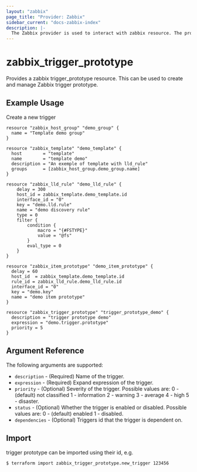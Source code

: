 ```yaml
---
layout: "zabbix"
page_title: "Provider: Zabbix"
sidebar_current: "docs-zabbix-index"
description: |-
  The Zabbix provider is used to interact with zabbix resource. The provider needs to be configured with the proper credentials before it can be used.
---
```


# zabbix_trigger_prototype

Provides a zabbix trigger_prototype resource. This can be used to create and manage Zabbix trigger prototype.

## Example Usage

Create a new trigger

```hcl
resource "zabbix_host_group" "demo_group" {
  name = "Template demo group"
}

resource "zabbix_template" "demo_template" {
  host        = "template"
  name        = "template demo"
  description = "An exemple of template with lld_rule"
  groups      = [zabbix_host_group.demo_group.name]
}

resource "zabbix_lld_rule" "demo_lld_rule" {
    delay = 300
    host_id = zabbix_template.demo_template.id
    interface_id = "0"
    key = "demo.lld.rule"
    name = "demo discovery rule"
    type = 0
    filter {
        condition {
            macro = "{#FSTYPE}"
            value = "@fs"
        }
        eval_type = 0
    }
}

resource "zabbix_item_prototype" "demo_item_prototype" {
  delay = 60
  host_id  = zabbix_template.demo_template.id
  rule_id = zabbix_lld_rule.demo_lld_rule.id
  interface_id = "0"
  key = "demo.key"
  name = "demo item prototype"
}

resource "zabbix_trigger_prototype" "trigger_prototype_demo" {
  description = "trigger prototype demo"
  expression = "demo.trigger.prototype"
  priority = 5
}
```

## Argument Reference

The following arguments are supported:

* `description` - (Required) Name of the trigger.
* `expression` - (Required) Expand expression of the trigger.
* `priority` - (Optional) Severity of the trigger.
Possible values are:
0 - (default) not classified
1 - information
2 - warning
3 - average
4 - high
5 - disaster.
* `status` - (Optional) Whether the trigger is enabled or disabled.
Possible values are:
0 - (default) enabled
1 - disabled.
* `dependencies` - (Optional) Triggers id that the trigger is dependent on.


## Import

trigger prototype can be imported using their id, e.g.

```
$ terraform import zabbix_trigger_prototype.new_trigger 123456
```
